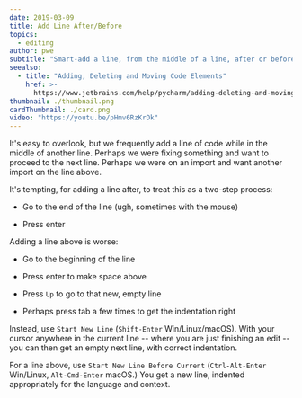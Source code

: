 ```yaml
---
date: 2019-03-09
title: Add Line After/Before
topics:
  - editing
author: pwe
subtitle: "Smart-add a line, from the middle of a line, after or before the current line."
seealso:
  - title: "Adding, Deleting and Moving Code Elements"
    href: >-
      https://www.jetbrains.com/help/pycharm/adding-deleting-and-moving-lines.html
thumbnail: ./thumbnail.png
cardThumbnail: ./card.png
video: "https://youtu.be/pHmv6RzKrDk"
---
```


It's easy to overlook, but we frequently add a line of code while in the
middle of another line. Perhaps we were fixing something and want to
proceed to the next line. Perhaps we were on an import and want another
import on the line above.

It's tempting, for adding a line after, to treat this as a two-step process:

- Go to the end of the line (ugh, sometimes with the mouse)

- Press enter

Adding a line above is worse:

- Go to the beginning of the line

- Press enter to make space above

- Press `Up` to go to that new, empty line

- Perhaps press tab a few times to get the indentation right

Instead, use `Start New Line` (`Shift-Enter` Win/Linux/macOS). With your
cursor anywhere in the current line -- where you are just finishing an
edit -- you can then get an empty next line, with correct indentation.

For a line above, use
`Start New Line Before Current` (`Ctrl-Alt-Enter` Win/Linux,
`Alt-Cmd-Enter` macOS.) You get a new line, indented appropriately for the
language and context.
